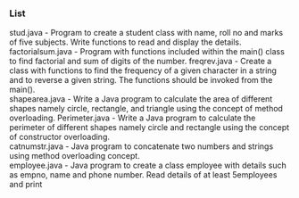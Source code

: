 ### List 

stud.java - Program to create a student class with name, roll no and marks of five
            subjects. Write functions to read and display the details.
factorialsum.java - Program with functions included within the main() class to find factorial
                    and sum of digits of the number.
freqrev.java - Create a class with functions to find the frequency of a given character
               in a string and to reverse a given string. The functions should be invoked
               from the main().                    
shapearea.java - Write a Java program to calculate the area of different shapes namely
                 circle, rectangle, and triangle using the concept of method overloading.
Perimeter.java - Write a Java program to calculate the perimeter of different shapes
                 namely circle and rectangle using the concept of constructor overloading.         
catnumstr.java - Java program to concatenate two numbers and strings using method
                 overloading concept.  
employee.java - Java program to create a class employee with details such as empno,
                name and phone number. Read details of at least 5employees and print                 
